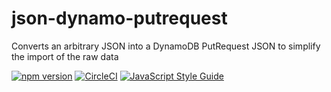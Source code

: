 # json-dynamo-putrequest

Converts an arbitrary JSON into a DynamoDB PutRequest JSON to simplify the import of the raw data

[![npm version](https://badge.fury.io/js/json-dynamo-putrequest.svg)](http://badge.fury.io/js/json-dynamo-putrequest)
[![CircleCI](https://circleci.com/gh/lmammino/json-dynamo-putrequest.svg?style=shield)](https://circleci.com/gh/lmammino/json-dynamo-putrequest)
[![JavaScript Style Guide](https://img.shields.io/badge/code_style-standard-brightgreen.svg)](https://standardjs.com)
